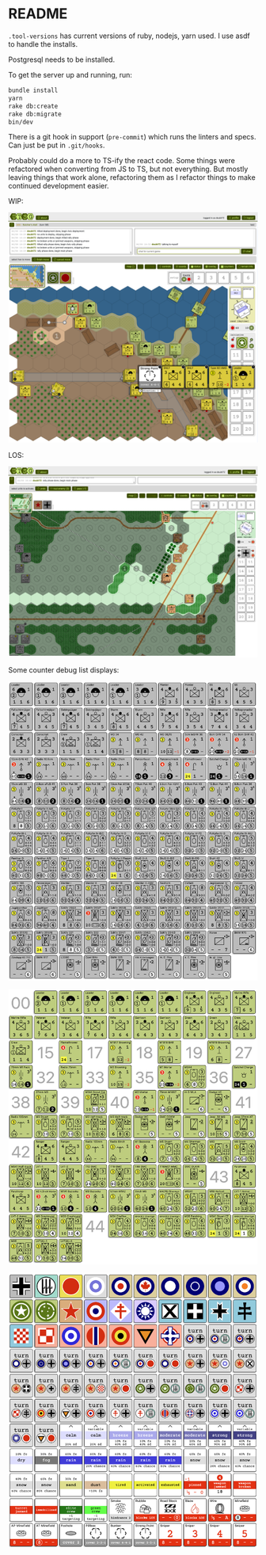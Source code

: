 # README

`.tool-versions` has current versions of ruby, nodejs, yarn used.  I use asdf to
handle the installs.

Postgresql needs to be installed.

To get the server up and running, run:

```
bundle install
yarn
rake db:create
rake db:migrate
bin/dev
```

There is a git hook in support (`pre-commit`) which runs the linters and specs.
Can just be put in `.git/hooks`.

Probably could do a more to TS-ify the react code.  Some things were refactored
when converting from JS to TS, but not everything.  But mostly leaving things
that work alone, refactoring them as I refactor things to make continued
development easier.

WIP:

![picture of the game screen](support/game.png)

LOS:

![picture of the game screen](support/game2.png)

Some counter debug list displays:

![all German counters](support/counters-ger.png)

![USA counters by year](support/counters-usa.png)

![markers](support/markers.png)

